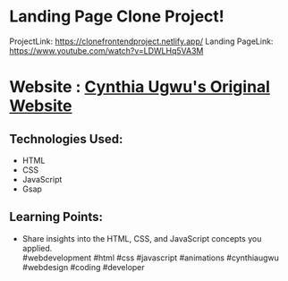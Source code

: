 # Landing Page Clone Project!
ProjectLink: https://clonefrontendproject.netlify.app/
Landing PageLink: https://www.youtube.com/watch?v=LDWLHq5VA3M

# Website : [Cynthia Ugwu's Original Website](https://www.cynthiaugwu.com/)

## Technologies Used:

- HTML
- CSS
- JavaScript
- Gsap

## Learning Points:

- Share insights into the HTML, CSS, and JavaScript concepts you applied.
  <br>
  #webdevelopment #html #css #javascript #animations #cynthiaugwu #webdesign #coding #developer

